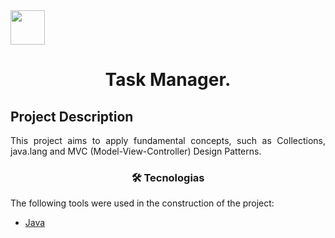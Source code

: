 <img loading="lazy" src="https://cdn.jsdelivr.net/gh/devicons/devicon/icons/java/java-original-wordmark.svg" width="55" height="55"/>

<h1 align="center">Task Manager.</h1>

<h2 align="justify" >Project Description</h2>
<p align="justify">
  This project aims to apply fundamental concepts, such as Collections, java.lang and MVC (Model-View-Controller) Design Patterns.
</p>

<h3 align="center" >🛠 Tecnologias</h3>

<p align="justify"> The following tools were used in the construction of the project: </p>
    <ul>
        <li><a href="https://docs.oracle.com/javase/8/docs/api/">Java</a></li>
    </ul>
